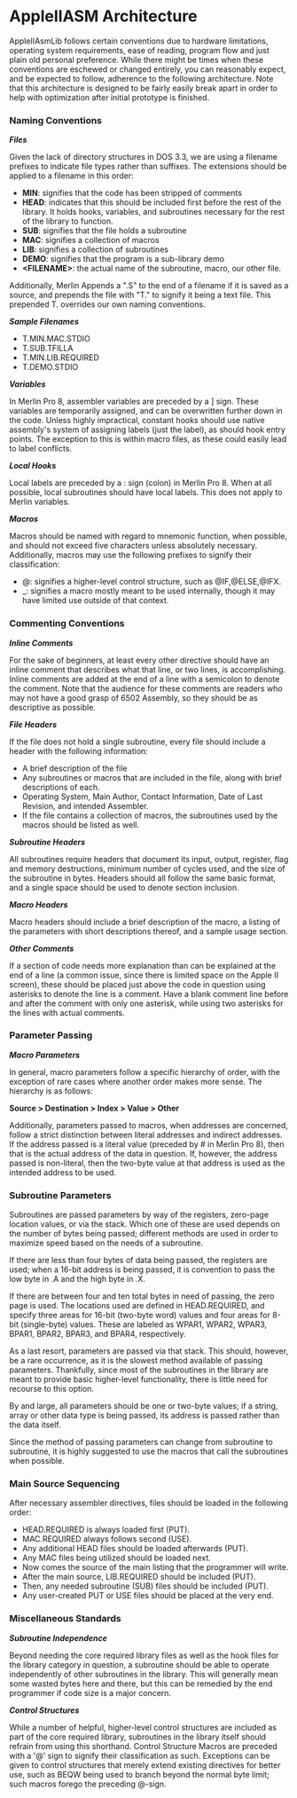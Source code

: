 # AppleIIASM Architecture

AppleIIAsmLib follows certain conventions due to hardware limitations, operating system requirements, ease of reading, program flow and just plain old personal preference. While there might be times when these conventions are eschewed or changed entirely, you can reasonably expect, and be expected to follow, adherence to the following architecture. Note that this architecture is designed to be fairly easily break apart in order to help with optimization after initial prototype is finished.

### Naming Conventions

**_Files_**

Given the lack of directory structures in DOS 3.3, we are using a filename prefixes to indicate file types rather than suffixes. The extensions should be applied to a filename in this order:

 - **MIN**: signifies that the code has been stripped of comments
 - **HEAD**: indicates that this should be included first before the rest of the library. It holds hooks, variables, and subroutines necessary for the rest of the library to function.
 - **SUB**: signifies that the file holds a subroutine
 - **MAC**: signifies a collection of macros
 - **LIB**: signifies a collection of subroutines
 - **DEMO**: signifies that the program is a sub-library demo
 - **\<FILENAME\>**: the actual name of the subroutine, macro, our other file.

Additionally, Merlin Appends a ".S" to the end of a filename if it is saved as a source, and prepends the file with "T." to signify it being a text file. This prepended T. overrides our own naming conventions.

**_Sample Filenames_**

 - T.MIN.MAC.STDIO
 - T.SUB.TFILLA
 - T.MIN.LIB.REQUIRED
 - T.DEMO.STDIO

**_Variables_**

In Merlin Pro 8, assembler variables are preceded by a ] sign. These variables are temporarily assigned, and can be overwritten further down in the code. Unless highly impractical, constant hooks should use native assembly's system of assigning labels (just the label), as should hook entry points. The exception to this is within macro files, as these could easily lead to label conflicts.

**_Local Hooks_**

Local labels are preceded by a : sign (colon) in Merlin Pro 8. When at all possible, local subroutines should have local labels. This does not apply to Merlin variables.

**_Macros_**

Macros should be named with regard to mnemonic function, when possible, and should not exceed five characters unless absolutely necessary. Additionally, macros may use the following prefixes to signify their classification:

 - @: signifies a higher-level control structure, such as @IF,@ELSE,@IFX.
 - \_: signifies a macro mostly meant to be used internally, though it may have limited use outside of that context.

### Commenting Conventions

**_Inline Comments_**

For the sake of beginners, at least every other directive should have an inline comment that describes what that line, or two lines, is accomplishing. Inline comments are added at the end of a line with a semicolon to denote the comment. Note that the audience for these comments are readers who may not have a good grasp of 6502 Assembly, so they should be as descriptive as possible.

**_File Headers_**

If the file does not hold a single subroutine, every file should include a header with the following information:

 - A brief description of the file
 - Any subroutines or macros that are included in the file, along with brief descriptions of each.
 - Operating System, Main Author, Contact Information, Date of Last Revision, and intended Assembler. 
 - If the file contains a collection of macros, the subroutines used by the macros should be listed as well.

**_Subroutine Headers_**

All subroutines require headers that document its input, output, register, flag and memory destructions, minimum number of cycles used, and the size of the subroutine in bytes. Headers should all follow the same basic format, and a single space should be used to denote section inclusion.

**_Macro Headers_**

Macro headers should include a brief description of the macro, a listing of the parameters with short descriptions thereof, and a sample usage section. 

**_Other Comments_**

If a section of code needs more explanation than can be explained at the end of a line (a common issue, since there is limited space on the Apple II screen), these should be placed just above the code in question using asterisks to denote the line is a comment. Have a blank comment line before and after the comment with only one asterisk, while using two asterisks for the lines with actual comments.

### Parameter Passing

**_Macro Parameters_**

In general, macro parameters follow a specific hierarchy of order, with the exception of rare cases where another order makes more sense. The hierarchy is as follows:

**Source \> Destination \> Index \> Value \> Other**

Additionally, parameters passed to macros, when addresses are concerned, follow a strict distinction between literal addresses and indirect addresses. If the address passed is a literal value (preceded by # in Merlin Pro 8), then that is the actual address of the data in question. If, however, the address passed is non-literal, then the two-byte value at that address is used as the intended address to be used.

### Subroutine Parameters

Subroutines are passed parameters by way of the registers, zero-page location values, or via the stack. Which one of these are used depends on the number of bytes being passed; different methods are used in order to maximize speed based on the needs of a subroutine.

If there are less than four bytes of data being passed, the registers are used; when a 16-bit address is being passed, it is convention to pass the low byte in .A and the high byte in .X.

If there are between four and ten total bytes in need of passing, the zero page is used. The locations used are defined in HEAD.REQUIRED, and specify three areas for 16-bit (two-byte word) values and four areas for 8-bit (single-byte) values. These are labeled as WPAR1, WPAR2, WPAR3, BPAR1, BPAR2, BPAR3, and BPAR4, respectively.

As a last resort, parameters are passed via that stack. This should, however, be a rare occurrence, as it is the slowest method available of passing parameters. Thankfully, since most of the subroutines in the library are meant to provide basic higher-level functionality, there is little need for recourse to this option.

By and large, all parameters should be one or two-byte values; if a string, array or other data type is being passed, its address is passed rather than the data itself. 

Since the method of passing parameters can change from subroutine to subroutine, it is highly suggested to use the macros that call the subroutines when possible.

### Main Source Sequencing

After necessary assembler directives, files should be loaded in the following order:

 - HEAD.REQUIRED is always loaded first (PUT).
 - MAC.REQUIRED always follows second (USE).
 - Any additional HEAD  files should be loaded afterwards (PUT).
 - Any MAC files being utilized should be loaded next.
 - Now comes the source of the main listing that the programmer will write.
 - After the main source, LIB.REQUIRED should be included (PUT).
 - Then, any needed subroutine (SUB) files should be included (PUT).
 - Any user-created PUT or USE files should be placed at the very end.

### Miscellaneous Standards

**_Subroutine Independence_**

Beyond needing the core required library files as well as the hook files for the library category in question, a subroutine should be able to operate independently of other subroutines in the library. This will generally mean some wasted bytes here and there, but this can be remedied by the end programmer if code size is a major concern.

**_Control Structures_**

While a number of helpful, higher-level control structures are included as part of the core required library, subroutines in the library itself should refrain from using this shorthand. Control Structure Macros are preceded with a '@' sign to signify their classification as such. Exceptions can be given to control structures that merely extend existing directives for better use, such as BEQW being used to branch beyond the normal byte limit; such macros forego the preceding @-sign.

